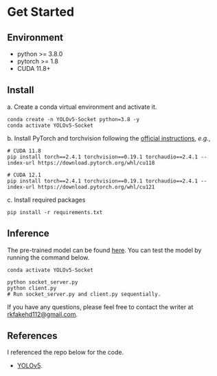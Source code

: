 # Get Started

## **Environment**
- python >= 3.8.0
- pytorch >= 1.8
- CUDA 11.8+

## **Install**

a. Create a conda virtual environment and activate it.

```shell
conda create -n YOLOv5-Socket python=3.8 -y
conda activate YOLOv5-Socket
```

b. Install PyTorch and torchvision following the [official instructions](https://pytorch.org/), *e.g.*,

```shell
# CUDA 11.8
pip install torch==2.4.1 torchvision==0.19.1 torchaudio==2.4.1 --index-url https://download.pytorch.org/whl/cu118

# CUDA 12.1
pip install torch==2.4.1 torchvision==0.19.1 torchaudio==2.4.1 --index-url https://download.pytorch.org/whl/cu121
```

c. Install required packages

```shell
pip install -r requirements.txt
```

## **Inference**
The pre-trained model can be found [here](https://github.com/ultralytics/yolov5). You can test the model by running the command below.

```shell
conda activate YOLOv5-Socket

python socket_server.py
python client.py
# Run socket_server.py and client.py sequentially.
```

If you have any questions, please feel free to contact the writer at rkfakehd112@gmail.com.

## **References**

I referenced the repo below for the code.
- [YOLOv5](https://github.com/ultralytics/yolov5).

